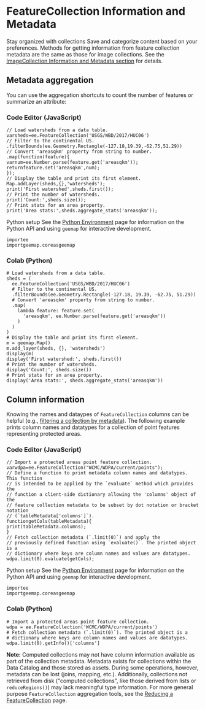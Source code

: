  
#  FeatureCollection Information and Metadata 
Stay organized with collections  Save and categorize content based on your preferences. 
Methods for getting information from feature collection metadata are the same as those for image collections. See the [ImageCollection Information and Metadata section](https://developers.google.com/earth-engine/guides/ic_info) for details.
## Metadata aggregation
You can use the aggregation shortcuts to count the number of features or summarize an attribute:
### Code Editor (JavaScript)
```
// Load watersheds from a data table.
varsheds=ee.FeatureCollection('USGS/WBD/2017/HUC06')
// Filter to the continental US.
.filterBounds(ee.Geometry.Rectangle(-127.18,19.39,-62.75,51.29))
// Convert 'areasqkm' property from string to number.
.map(function(feature){
varnum=ee.Number.parse(feature.get('areasqkm'));
returnfeature.set('areasqkm',num);
});
// Display the table and print its first element.
Map.addLayer(sheds,{},'watersheds');
print('First watershed',sheds.first());
// Print the number of watersheds.
print('Count:',sheds.size());
// Print stats for an area property.
print('Area stats:',sheds.aggregate_stats('areasqkm'));
```

Python setup
See the [ Python Environment](https://developers.google.com/earth-engine/guides/python_install) page for information on the Python API and using `geemap` for interactive development.
```
importee
importgeemap.coreasgeemap
```

### Colab (Python)
```
# Load watersheds from a data table.
sheds = (
  ee.FeatureCollection('USGS/WBD/2017/HUC06')
  # Filter to the continental US.
  .filterBounds(ee.Geometry.Rectangle(-127.18, 19.39, -62.75, 51.29))
  # Convert 'areasqkm' property from string to number.
  .map(
    lambda feature: feature.set(
      'areasqkm', ee.Number.parse(feature.get('areasqkm'))
    )
  )
)
# Display the table and print its first element.
m = geemap.Map()
m.add_layer(sheds, {}, 'watersheds')
display(m)
display('First watershed:', sheds.first())
# Print the number of watersheds.
display('Count:', sheds.size())
# Print stats for an area property.
display('Area stats:', sheds.aggregate_stats('areasqkm'))
```

## Column information
Knowing the names and dataypes of `FeatureCollection` columns can be helpful (e.g., [filtering a collection by metadata](https://developers.google.com/earth-engine/guides/feature_collection_filtering)). The following example prints column names and datatypes for a collection of point features representing protected areas.
### Code Editor (JavaScript)
```
// Import a protected areas point feature collection.
varwdpa=ee.FeatureCollection("WCMC/WDPA/current/points");
// Define a function to print metadata column names and datatypes. This function
// is intended to be applied by the `evaluate` method which provides the
// function a client-side dictionary allowing the 'columns' object of the
// feature collection metadata to be subset by dot notation or bracket notation
// (`tableMetadata['columns']`).
functiongetCols(tableMetadata){
print(tableMetadata.columns);
}
// Fetch collection metadata (`.limit(0)`) and apply the
// previously defined function using `evaluate()`. The printed object is a
// dictionary where keys are column names and values are datatypes.
wdpa.limit(0).evaluate(getCols);
```

Python setup
See the [ Python Environment](https://developers.google.com/earth-engine/guides/python_install) page for information on the Python API and using `geemap` for interactive development.
```
importee
importgeemap.coreasgeemap
```

### Colab (Python)
```
# Import a protected areas point feature collection.
wdpa = ee.FeatureCollection('WCMC/WDPA/current/points')
# Fetch collection metadata (`.limit(0)`). The printed object is a
# dictionary where keys are column names and values are datatypes.
wdpa.limit(0).getInfo()['columns']
```
**Note:** Computed collections may not have column information available as part of the collection metadata. Metadata exists for collections within the Data Catalog and those stored as assets. During some operations, however, metadata can be lost (joins, mapping, etc.). Additionally, collections not retrieved from disk ("computed collections", like those derived from lists or `reduceRegions()`) may lack meaningful type information.
For more general purpose `FeatureCollection` aggregation tools, see the [Reducing a FeatureCollection](https://developers.google.com/earth-engine/guides/feature_collection_reducing) page.
